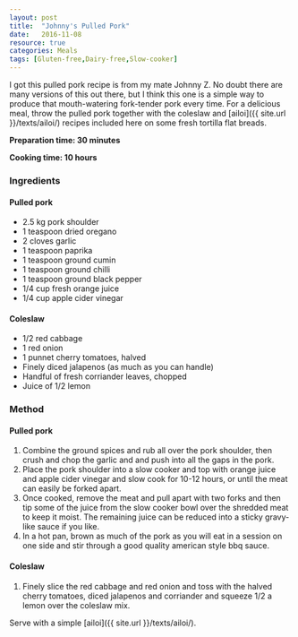 ```yaml
---
layout: post
title:  "Johnny's Pulled Pork"
date:   2016-11-08
resource: true
categories: Meals
tags: [Gluten-free,Dairy-free,Slow-cooker]
---
```


I got this pulled pork recipe is from my mate Johnny Z. No doubt there are many versions of this out there, but I think this one is a simple way to produce that mouth-watering fork-tender pork every time. For a delicious meal, throw the pulled pork together with the coleslaw and [ailoi]({{ site.url }}/texts/ailoi/) recipes included here on some fresh tortilla flat breads.  

**Preparation time: 30 minutes** 

**Cooking time: 10 hours** 

### Ingredients

#### Pulled pork
* 2.5 kg pork shoulder
* 1 teaspoon dried oregano
* 2 cloves garlic  
* 1 teaspoon paprika
* 1 teaspoon ground cumin
* 1 teaspoon ground chilli 
* 1 teaspoon ground black pepper
* 1/4 cup fresh orange juice
* 1/4 cup apple cider vinegar

#### Coleslaw
* 1/2 red cabbage
* 1 red onion
* 1 punnet cherry tomatoes, halved
* Finely diced jalapenos (as much as you can handle)
* Handful of fresh corriander leaves, chopped
* Juice of 1/2 lemon 

### Method

#### Pulled pork
1. Combine the ground spices and rub all over the pork shoulder, then crush and chop the garlic and and push into all the gaps in the pork.
2. Place the pork shoulder into a slow cooker and top with orange juice and apple cider vinegar and slow cook for 10-12 hours, or until the meat can easily be forked apart. 
3. Once cooked, remove the meat and pull apart with two forks and then tip some of the juice from the slow cooker bowl over the shredded meat to keep it moist. The remaining juice can be reduced into a sticky gravy-like sauce if you like. 
4. In a hot pan, brown as much of the pork as you will eat in a session on one side and stir through a good quality american style bbq sauce. 

#### Coleslaw
1. Finely slice the red cabbage and red onion and toss with the halved cherry tomatoes, diced jalapenos and corriander and squeeze 1/2 a lemon over the coleslaw mix. 

Serve with a simple [ailoi]({{ site.url }}/texts/ailoi/).